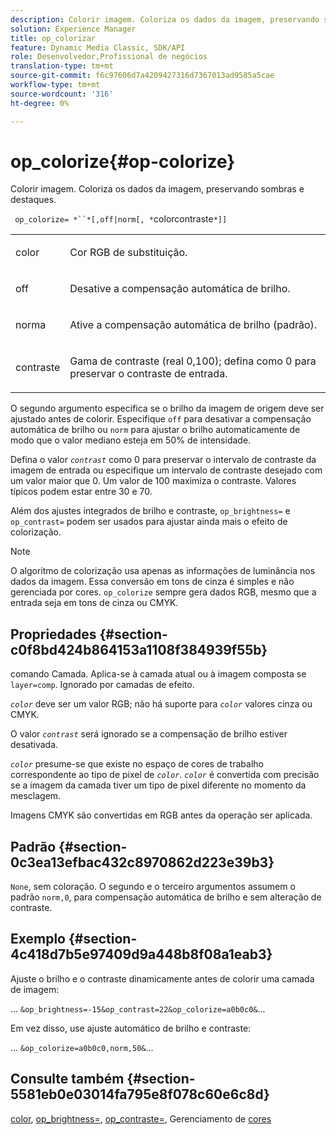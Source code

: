 ```yaml
---
description: Colorir imagem. Coloriza os dados da imagem, preservando sombras e destaques.
solution: Experience Manager
title: op_colorizar
feature: Dynamic Media Classic, SDK/API
role: Desenvolvedor,Profissional de negócios
translation-type: tm+mt
source-git-commit: f6c97606d7a4209427316d7367013ad9585a5cae
workflow-type: tm+mt
source-wordcount: '316'
ht-degree: 0%

---
```



# op_colorize{#op-colorize}

Colorir imagem. Coloriza os dados da imagem, preservando sombras e destaques.

` op_colorize= *``*[,off|norm[, *`colorcontraste`*]]`

<table id="simpletable_768D6CDF3F734E7F89DC7AB2EAAC0C77"> 
 <tr class="strow"> 
  <td class="stentry"> <p> <span class="varname"> color  </span> </p> </td> 
  <td class="stentry"> <p>Cor RGB de substituição. </p> </td> 
 </tr> 
 <tr class="strow"> 
  <td class="stentry"> <p> <span class="codeph"> off  </span> </p> </td> 
  <td class="stentry"> <p>Desative a compensação automática de brilho. </p> </td> 
 </tr> 
 <tr class="strow"> 
  <td class="stentry"> <p> <span class="codeph"> norma  </span> </p> </td> 
  <td class="stentry"> <p>Ative a compensação automática de brilho (padrão). </p> </td> 
 </tr> 
 <tr class="strow"> 
  <td class="stentry"> <p> <span class="varname"> contraste  </span> </p> </td> 
  <td class="stentry"> <p>Gama de contraste (real 0,100); defina como 0 para preservar o contraste de entrada. </p> </td> 
 </tr> 
</table>

O segundo argumento especifica se o brilho da imagem de origem deve ser ajustado antes de colorir. Especifique `off` para desativar a compensação automática de brilho ou `norm` para ajustar o brilho automaticamente de modo que o valor mediano esteja em 50% de intensidade.

Defina o valor *`contrast`* como 0 para preservar o intervalo de contraste da imagem de entrada ou especifique um intervalo de contraste desejado com um valor maior que 0. Um valor de 100 maximiza o contraste. Valores típicos podem estar entre 30 e 70.

Além dos ajustes integrados de brilho e contraste, `op_brightness=` e `op_contrast=` podem ser usados para ajustar ainda mais o efeito de colorização.

>[!NOTE]
>
>O algoritmo de colorização usa apenas as informações de luminância nos dados da imagem. Essa conversão em tons de cinza é simples e não gerenciada por cores. `op_colorize` sempre gera dados RGB, mesmo que a entrada seja em tons de cinza ou CMYK.

## Propriedades {#section-c0f8bd424b864153a1108f384939f55b}

comando Camada. Aplica-se à camada atual ou à imagem composta se `layer=comp`. Ignorado por camadas de efeito.

*`color`* deve ser um valor RGB; não há suporte para  *`color`* valores cinza ou CMYK.

O valor *`contrast`* será ignorado se a compensação de brilho estiver desativada.

*`color`* presume-se que existe no espaço de cores de trabalho correspondente ao tipo de pixel de  *`color`*. *`color`* é convertida com precisão se a imagem da camada tiver um tipo de pixel diferente no momento da mesclagem.

Imagens CMYK são convertidas em RGB antes da operação ser aplicada.

## Padrão {#section-0c3ea13efbac432c8970862d223e39b3}

`None`, sem coloração. O segundo e o terceiro argumentos assumem o padrão `norm,0`, para compensação automática de brilho e sem alteração de contraste.

## Exemplo {#section-4c418d7b5e97409d9a448b8f08a1eab3}

Ajuste o brilho e o contraste dinamicamente antes de colorir uma camada de imagem:

... `&op_brightness=-15&op_contrast=22&op_colorize=a0b0c0&`...

Em vez disso, use ajuste automático de brilho e contraste:

... `&op_colorize=a0b0c0,norm,50&`...

## Consulte também {#section-5581eb0e03014fa795e8f078c60e6c8d}

[color](/help/aem-is-ir-api/is-api/http-ref/image-serving-api-ref/c-http-protocol-reference/c-data-types/r-is-http-color.md),  [op_brightness=](../../../../../is-api/http-ref/image-serving-api-ref/c-http-protocol-reference/c-command-reference/r-op-brightness.md#reference-edf79dc41ae5411c80bec3ee3731c58a),  [op_contraste=](../../../../../is-api/http-ref/image-serving-api-ref/c-http-protocol-reference/c-command-reference/r-op-contrast.md#reference-b26dfa9869fd43bebea0fbb8e9fe743d), Gerenciamento de  [cores](../../../../../is-api/http-ref/image-serving-api-ref/c-http-protocol-reference/c-syntax-and-features/r-color-management.md#reference-c7e4a72d589145189f7e4bcb6b4544d7)
